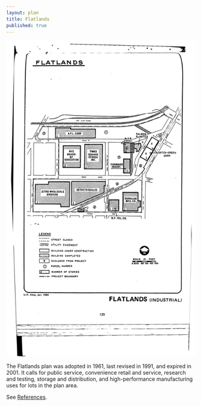 ```yaml
---
layout: plan
title: Flatlands
published: true
---
```


<!---![Flatlands, NYC Department of Housing Preservation and Development. Community Development Progress Report: 1968. Prepared and edited by Nathan Sobel. New York City, 1968.](Flatlands 1968 I.png)
![Flatlands, NYC Department of Housing Preservation and Development. Community Development Progress Report: 1968. Prepared and edited by Nathan Sobel. New York City, 1968.](Flatlands 1968 II.png)
![Flatlands, NYC Department of Housing Preservation and Development. Community Development Progress Report: 1968. Prepared and edited by Nathan Sobel. New York City, 1968.](Flatlands 1968 III.png)-->
![Flatlands, NYC Department of Housing Preservation and Development. Atlas of Urban Renewal Project Areas in the City of New York. Prepared and edited by Nathan Sobel. New York City, 1984.](Flatlands.jpg) 

The Flatlands plan was adopted in 1961, last revised in 1991, and expired in 2001. It calls for public service, convenience retail and service, research and testing, storage and distribution, and high-performance manufacturing uses for lots in the plan area.

See [References](http://www.urbanreviewer.org/#page=references.html).
